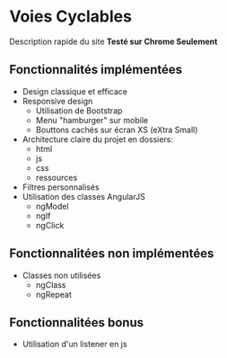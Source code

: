 ﻿# Voies Cyclables
Description rapide du site
**Testé sur Chrome Seulement**
## Fonctionnalités implémentées
* Design classique et efficace
* Responsive design
  * Utilisation de Bootstrap
  * Menu "hamburger" sur mobile
  * Bouttons cachés sur écran XS (eXtra Small)
* Architecture claire du projet en dossiers:
  * html
  * js
  * css
  * ressources
* Filtres personnalisés
* Utilisation des classes AngularJS
  * ngModel
  * ngIf
  * ngClick

## Fonctionnalitées non implémentées
* Classes non utilisées
  * ngClass
  * ngRepeat

## Fonctionnalitées bonus
* Utilisation d'un listener en js